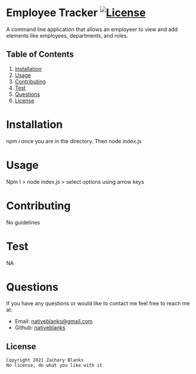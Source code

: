 
# Employee Tracker     [![License](https://img.shields.io/badge/License-Apache%202.0-blue.svg)](https://github.com/nativeblanks)
A command line application that allows an employeer to view and add elements like employees, departments, and roles.
    
## Table of Contents
    
1. [Installation](#installation)
2. [Usage](#usage)
3. [Contributing](#contributing)
4. [Test](#test)
5. [Questions](#questions)
6. [License](#license)
    
# Installation
npm i once you are in the directory. Then node index.js
# Usage
Npm I > node index.js > select options using arrow keys
# Contributing
No guidelines
# Test
NA
# Questions
If you have any questions or would like to contact me feel free to reach me at:
- Email: nativeblanks@gmail.com
- Github: [nativeblanks](https://github.com/nativeblanks)
## License
 
    Copyright 2021 Zachary Blanks
    No license, do what you like with it
            
